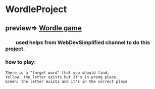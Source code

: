 ﻿# WordleProject
## preview=>  [Wordle game](https://sajjad-kazemi.github.io/WordleProject/)
### &emsp;&emsp;used helps from WebDevSimplified channel to do this project.

### how to play:
    There is a "target word" that you should find.
    Yellow: the letter exists but it's in wrong place.
    Green: the letter exists and it's in the correct place